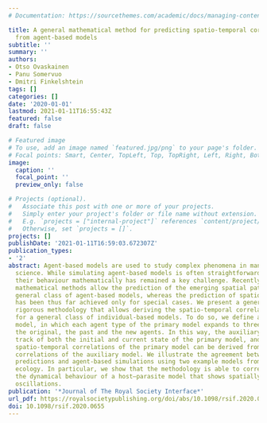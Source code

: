 ```yaml
---
# Documentation: https://sourcethemes.com/academic/docs/managing-content/

title: A general mathematical method for predicting spatio-temporal correlations emerging
  from agent-based models
subtitle: ''
summary: ''
authors:
- Otso Ovaskainen
- Panu Somervuo
- Dmitri Finkelshtein
tags: []
categories: []
date: '2020-01-01'
lastmod: 2021-01-11T16:55:43Z
featured: false
draft: false

# Featured image
# To use, add an image named `featured.jpg/png` to your page's folder.
# Focal points: Smart, Center, TopLeft, Top, TopRight, Left, Right, BottomLeft, Bottom, BottomRight.
image:
  caption: ''
  focal_point: ''
  preview_only: false

# Projects (optional).
#   Associate this post with one or more of your projects.
#   Simply enter your project's folder or file name without extension.
#   E.g. `projects = ["internal-project"]` references `content/project/deep-learning/index.md`.
#   Otherwise, set `projects = []`.
projects: []
publishDate: '2021-01-11T16:59:03.672307Z'
publication_types:
- '2'
abstract: Agent-based models are used to study complex phenomena in many fields of
  science. While simulating agent-based models is often straightforward, predicting
  their behaviour mathematically has remained a key challenge. Recently developed
  mathematical methods allow the prediction of the emerging spatial patterns for a
  general class of agent-based models, whereas the prediction of spatio-temporal pattern
  has been thus far achieved only for special cases. We present a general and mathematically
  rigorous methodology that allows deriving the spatio-temporal correlation structure
  for a general class of individual-based models. To do so, we define an auxiliary
  model, in which each agent type of the primary model expands to three types, called
  the original, the past and the new agents. In this way, the auxiliary model keeps
  track of both the initial and current state of the primary model, and hence the
  spatio-temporal correlations of the primary model can be derived from the spatial
  correlations of the auxiliary model. We illustrate the agreement between analytical
  predictions and agent-based simulations using two example models from theoretical
  ecology. In particular, we show that the methodology is able to correctly predict
  the dynamical behaviour of a host–parasite model that shows spatially localized
  oscillations.
publication: '*Journal of The Royal Society Interface*'
url_pdf: https://royalsocietypublishing.org/doi/abs/10.1098/rsif.2020.0655
doi: 10.1098/rsif.2020.0655
---
```

